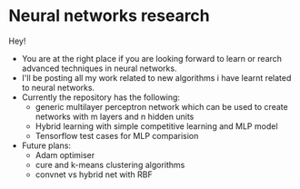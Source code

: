 # Neural networks research
Hey!
- You are at the right place if you are looking forward to learn or rearch advanced techniques in neural networks.
- I'll be posting all my work related to new algorithms i have learnt related to neural networks.
- Currently the repository has the following:
    - generic multilayer perceptron network which can be used to create networks with m layers and n hidden units
    - Hybrid learning with simple competitive learning and MLP model
    - Tensorflow test cases for MLP comparision
- Future plans:
    - Adam optimiser
    - cure and k-means clustering algorithms
    - convnet vs hybrid net with RBF
   

